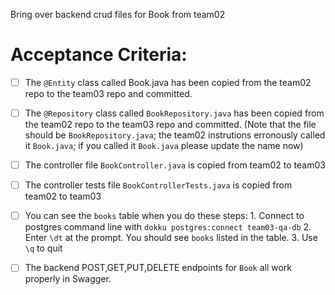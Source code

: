Bring over backend crud files for Book from team02

# Acceptance Criteria:

- [ ] The `@Entity` class called Book.java has been copied from the team02 repo to the team03 repo and committed.
- [ ] The `@Repository` class called `BookRepository.java` has been copied from the team02 repo to the team03 repo and committed.  (Note that the file should be `BookRepository.java`; the team02 instrutions erronously called it `Book.java`; if you called it `Book.java` please update the name now)
- [ ] The controller file `BookController.java` is copied from team02 to team03
- [ ] The controller tests file `BookControllerTests.java` is copied from team02 to team03

- [ ] You can see the `books` table when you do these steps:
      1. Connect to postgres command line with 
         ```
         dokku postgres:connect team03-qa-db
         ```
      2. Enter `\dt` at the prompt. You should see
         `books` listed in the table.
      3. Use `\q` to quit

- [ ] The backend POST,GET,PUT,DELETE endpoints for `Book` all work properly in Swagger.

